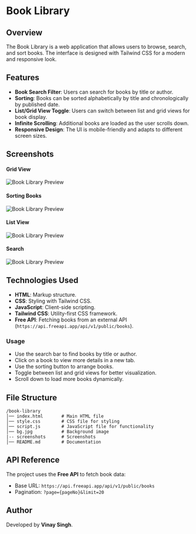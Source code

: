# Book Library

## Overview
The Book Library is a web application that allows users to browse, search, and sort books. The interface is designed with Tailwind CSS for a modern and responsive look.

## Features
- **Book Search Filter**: Users can search for books by title or author.
- **Sorting**: Books can be sorted alphabetically by title and chronologically by published date.
- **List/Grid View Toggle**: Users can switch between list and grid views for book display.
- **Infinite Scrolling**: Additional books are loaded as the user scrolls down.
- **Responsive Design**: The UI is mobile-friendly and adapts to different screen sizes.


## Screenshots

#### Grid View
![Book Library Preview](./screenshots/1.png)

#### Sorting Books
![Book Library Preview](./screenshots/2.png)

#### List View
![Book Library Preview](./screenshots/3.png)

#### Search
![Book Library Preview](./screenshots/4.png)


## Technologies Used
- **HTML**: Markup structure.
- **CSS**: Styling with Tailwind CSS.
- **JavaScript**: Client-side scripting.
- **Tailwind CSS**: Utility-first CSS framework.
- **Free API**: Fetching books from an external API (`https://api.freeapi.app/api/v1/public/books`).

### Usage
- Use the search bar to find books by title or author.
- Click on a book to view more details in a new tab.
- Use the sorting button to arrange books.
- Toggle between list and grid views for better visualization.
- Scroll down to load more books dynamically.

## File Structure
```
/book-library
│── index.html       # Main HTML file
│── style.css        # CSS file for styling
│── script.js        # JavaScript file for functionality
│── bg.jpg           # Background image
|-- screenshots      # Screenshots
│── README.md        # Documentation
```

## API Reference
The project uses the **Free API** to fetch book data:
- Base URL: `https://api.freeapi.app/api/v1/public/books`
- Pagination: `?page={pageNo}&limit=20`

## Author
Developed by **Vinay Singh**.


